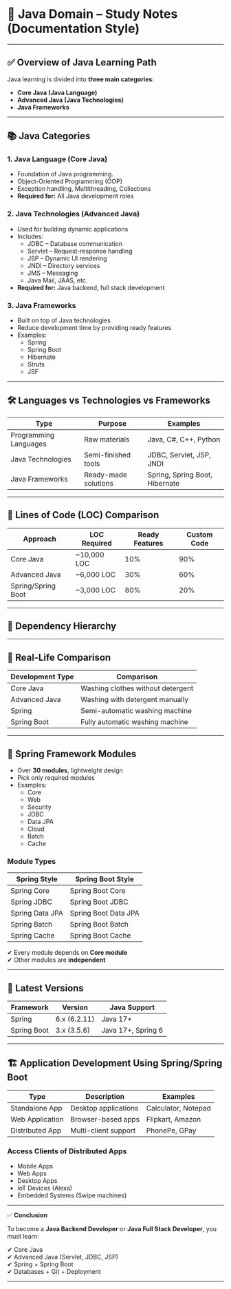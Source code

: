 # 📘 Java Domain – Study Notes (Documentation Style)

---

## ✅ Overview of Java Learning Path

Java learning is divided into **three main categories**:

- **Core Java (Java Language)**
- **Advanced Java (Java Technologies)**
- **Java Frameworks**

---

## 📚 Java Categories

### 1. **Java Language (Core Java)**
- Foundation of Java programming.
- Object-Oriented Programming (OOP)
- Exception handling, Multithreading, Collections
- **Required for:** All Java development roles

### 2. **Java Technologies (Advanced Java)**
- Used for building dynamic applications
- Includes:
  - JDBC – Database communication
  - Servlet – Request-response handling
  - JSP – Dynamic UI rendering
  - JNDI – Directory services
  - JMS – Messaging
  - Java Mail, JAAS, etc.
- **Required for:** Java backend, full stack development

### 3. **Java Frameworks**
- Built on top of Java technologies
- Reduce development time by providing ready features
- Examples:
  - Spring
  - Spring Boot
  - Hibernate
  - Struts
  - JSF

---

## 🛠️ Languages vs Technologies vs Frameworks

| Type | Purpose | Examples |
|------|----------|----------|
| Programming Languages | Raw materials | Java, C#, C++, Python |
| Java Technologies | Semi-finished tools | JDBC, Servlet, JSP, JNDI |
| Java Frameworks | Ready-made solutions | Spring, Spring Boot, Hibernate |

---

## 🧮 Lines of Code (LOC) Comparison

| Approach | LOC Required | Ready Features | Custom Code |
|----------|--------------|----------------|-------------|
| Core Java | ~10,000 LOC | 10% | 90% |
| Advanced Java | ~6,000 LOC | 30% | 60% |
| Spring/Spring Boot | ~3,000 LOC | 80% | 20% |

---

## 🔗 Dependency Hierarchy


---

## 🧼 Real-Life Comparison

| Development Type | Comparison |
|------------------|------------|
| Core Java | Washing clothes without detergent |
| Advanced Java | Washing with detergent manually |
| Spring | Semi-automatic washing machine |
| Spring Boot | Fully automatic washing machine |

---

## 🧩 Spring Framework Modules

- Over **30 modules**, lightweight design
- Pick only required modules
- Examples:
  - Core
  - Web
  - Security
  - JDBC
  - Data JPA
  - Cloud
  - Batch
  - Cache

### Module Types

| Spring Style | Spring Boot Style |
|---------------|------------------|
| Spring Core | Spring Boot Core |
| Spring JDBC | Spring Boot JDBC |
| Spring Data JPA | Spring Boot Data JPA |
| Spring Batch | Spring Boot Batch |
| Spring Cache | Spring Boot Cache |

✔ Every module depends on **Core module**  
✔ Other modules are **independent**

---

## 🔧 Latest Versions

| Framework | Version | Java Support |
|-----------|---------|--------------|
| Spring | 6.x (6.2.11) | Java 17+ |
| Spring Boot | 3.x (3.5.6) | Java 17+, Spring 6 |

---

## 🏗️ Application Development Using Spring/Spring Boot

| Type | Description | Examples |
|------|-------------|----------|
| Standalone App | Desktop applications | Calculator, Notepad |
| Web Application | Browser-based apps | Flipkart, Amazon |
| Distributed App | Multi-client support | PhonePe, GPay |

### Access Clients of Distributed Apps
- Mobile Apps
- Web Apps
- Desktop Apps
- IoT Devices (Alexa)
- Embedded Systems (Swipe machines)

---

✅ **Conclusion**

To become a **Java Backend Developer** or **Java Full Stack Developer**, you must learn:

✔ Core Java  
✔ Advanced Java (Servlet, JDBC, JSP)  
✔ Spring + Spring Boot  
✔ Databases + Git + Deployment  

---


